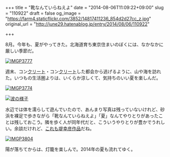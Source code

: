 +++
title = "靴なんていらねえよ"
date = "2014-08-06T11:09:22+09:00"
slug = "110922"
draft = false
og_image = "https://farm4.staticflickr.com/3852/14817411236_854d2d27cc_z.jpg"
original_url = "http://june29.hatenablog.jp/entry/2014/08/06/110922"

+++

<p>8月。今年も、夏がやってきた。北海道育ち東京住まいのぼくには、なかなかに厳しい季節だ。</p>
<p><a href="https://www.flickr.com/photos/june29/14817411236" title="IMGP3777 by Jun OHWADA, on Flickr"><img src="https://farm4.staticflickr.com/3852/14817411236_854d2d27cc_z.jpg" alt="IMGP3777"></a></p>
<p>週末、コン<a class="keyword" href="http://d.hatena.ne.jp/keyword/%A5%AF%A5%EA%A1%BC%A5%C8">クリート</a>・コン<a class="keyword" href="http://d.hatena.ne.jp/keyword/%A5%AF%A5%EA%A1%BC%A5%C8">クリート</a>した都会から逃げるように、山や海を訪れた。いつもの生活圏よりは、いくらか涼しくて、気持ちのいい夏を楽しんだ。</p>
<p><a href="https://www.flickr.com/photos/june29/14653736149" title="IMGP3774 by Jun OHWADA, on Flickr"><img src="https://farm4.staticflickr.com/3914/14653736149_c8db2b90e1_z.jpg" alt="IMGP3774"></a></p>
<p><a href="http://instagram.com/p/rMBZJuqpIU" title="波の様子"><img src="http://photos-d.ak.instagram.com/hphotos-ak-xfa1/914440_327403700757035_271067206_n.jpg" alt="波の様子"></a></p>
<p>水辺では体を濡らして遊んでいたので、あんまり写真は残っていないけれど、砂浜を裸足で歩きながら「靴なんていらねえよ」「夏」なんてやりとりがあったことは残しておこう。隣を歩く人が同年代だと、こういうやりとりが豊かでうれしい。余談だけれど、<a href="http://june29.hatenablog.jp/entry/2014/07/23/141250" title="映像作品のこと - 29%の純情な感情">これも堤幸彦作品</a>だね。</p>
<p><a href="https://www.flickr.com/photos/june29/14860245493" title="IMGP3804 by Jun OHWADA, on Flickr"><img src="https://farm4.staticflickr.com/3880/14860245493_01f1dc26b8_z.jpg" alt="IMGP3804"></a></p>
<p>陽が落ちてからは、灯籠を楽しんで。2014年の夏も流れてゆく。</p>
